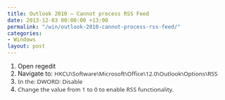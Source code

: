 ```yaml
---
title: Outlook 2010 – Cannot process RSS Feed
date: 2013-12-03 00:00:00 +13:00
permalink: "/win/outlook-2010-cannot-process-rss-feed/"
categories:
- Windows
layout: post
---
```


  1. Open regedit 
  2. Navigate to: <span style="color:#333333;font-family:Segoe UI;font-size:10pt;background-color:white">HKCU\Software\Microsoft\Office\12.0\Outlook\Options\RSS<br /> </span>
  3. <span style="color:#333333;font-family:Segoe UI;font-size:10pt;background-color:white">In the: DWORD: Disable<br /> </span>
  4. <span style="color:#333333;font-family:Segoe UI;font-size:10pt;background-color:white">Change the value from 1 to 0 to enable RSS functionality.</span>
